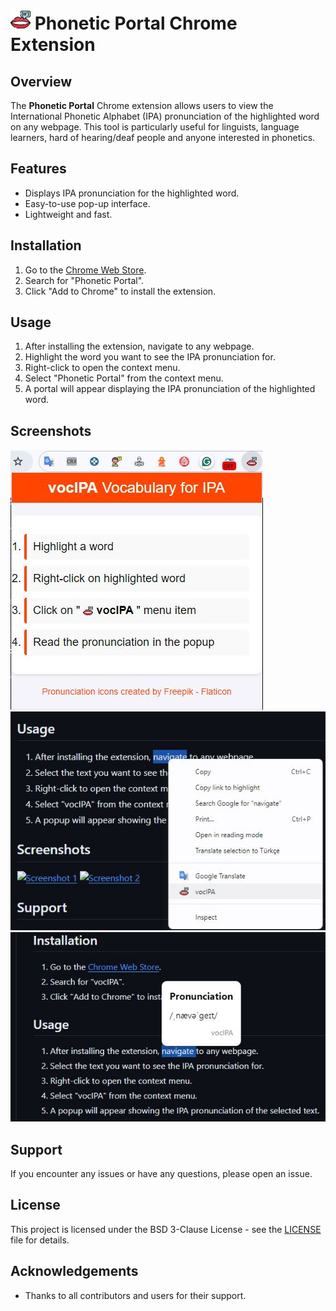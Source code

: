 # ![](./img/vocIPA_32.png) Phonetic Portal Chrome Extension

## Overview
The **Phonetic Portal** Chrome extension allows users to view the International Phonetic Alphabet (IPA) pronunciation of the highlighted word on any webpage. This tool is particularly useful for linguists, language learners, hard of hearing/deaf people and anyone interested in phonetics.

## Features
- Displays IPA pronunciation for the highlighted word.
- Easy-to-use pop-up interface.
- Lightweight and fast.

## Installation
1. Go to the [Chrome Web Store](https://chrome.google.com/webstore).
2. Search for "Phonetic Portal".
3. Click "Add to Chrome" to install the extension.

## Usage
1. After installing the extension, navigate to any webpage.
2. Highlight the word you want to see the IPA pronunciation for.
3. Right-click to open the context menu.
4. Select "Phonetic Portal" from the context menu.
5. A portal will appear displaying the IPA pronunciation of the highlighted word.

## Screenshots
![Screenshot 1](./img/ss-1.JPG)
![Screenshot 2](./img/ss-2.JPG)
![Screenshot 3](./img/ss-3.JPG)

## Support
If you encounter any issues or have any questions, please open an issue.

## License
This project is licensed under the BSD 3-Clause License - see the [LICENSE](LICENSE) file for details.

## Acknowledgements
- Thanks to all contributors and users for their support.